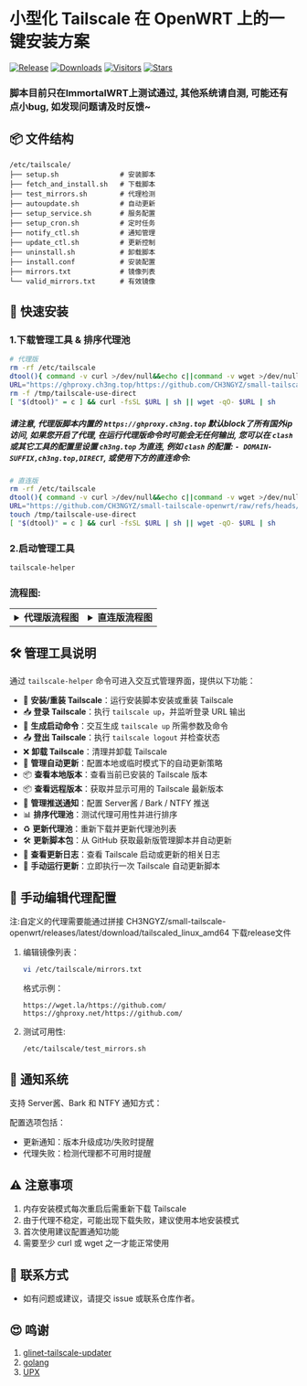 # 小型化 Tailscale 在 OpenWRT 上的一键安装方案
[![Release](https://img.shields.io/github/release/CH3NGYZ/small-tailscale-openwrt)](https://github.com/CH3NGYZ/small-tailscale-openwrt/releases/latest)
[![Downloads](https://img.shields.io/github/downloads/CH3NGYZ/small-tailscale-openwrt/latest/total)](https://github.com/CH3NGYZ/small-tailscale-openwrt/releases/latest)
[![Visitors](https://api.visitorbadge.io/api/visitors?path=https%3A%2F%2Fgithub.com%2FCH3NGYZ%2Fsmall-tailscale-openwrt&label=views&countColor=%23263759&style=flat)](https://github.com/CH3NGYZ/small-tailscale-openwrt)
[![Stars](https://img.shields.io/github/stars/CH3NGYZ/small-tailscale-openwrt)](https://github.com/CH3NGYZ/small-tailscale-openwrt/stargazers)

### 脚本目前只在ImmortalWRT上测试通过, 其他系统请自测, 可能还有点小bug, 如发现问题请及时反馈~

## 📦 文件结构
```
/etc/tailscale/
├── setup.sh               # 安装脚本
├── fetch_and_install.sh   # 下载脚本
├── test_mirrors.sh        # 代理检测
├── autoupdate.sh          # 自动更新
├── setup_service.sh       # 服务配置
├── setup_cron.sh          # 定时任务
├── notify_ctl.sh          # 通知管理
├── update_ctl.sh          # 更新控制
├── uninstall.sh           # 卸载脚本
├── install.conf           # 安装配置
├── mirrors.txt            # 镜像列表
└── valid_mirrors.txt      # 有效镜像
```

## 🚀 快速安装

### 1.下载管理工具 & 排序代理池
   ```bash
   # 代理版
   rm -rf /etc/tailscale
   dtool(){ command -v curl >/dev/null&&echo c||command -v wget >/dev/null&&echo w||exit 1; }
   URL="https://ghproxy.ch3ng.top/https://github.com/CH3NGYZ/small-tailscale-openwrt/raw/refs/heads/main/install.sh"
   rm -f /tmp/tailscale-use-direct
   [ "$(dtool)" = c ] && curl -fsSL $URL | sh || wget -qO- $URL | sh
   ```
##### 请注意, 代理版脚本内置的 `https://ghproxy.ch3ng.top` 默认block了所有国外ip访问, 如果您开启了代理, 在运行代理版命令时可能会无任何输出, 您可以在 `clash` 或其它工具的配置里设置 `ch3ng.top` 为直连, 例如 `clash` 的配置: `- DOMAIN-SUFFIX,ch3ng.top,DIRECT`, 或使用下方的直连命令:
   
   ```bash
   # 直连版
   rm -rf /etc/tailscale
   dtool(){ command -v curl >/dev/null&&echo c||command -v wget >/dev/null&&echo w||exit 1; }
   URL="https://github.com/CH3NGYZ/small-tailscale-openwrt/raw/refs/heads/main/install.sh"
   touch /tmp/tailscale-use-direct
   [ "$(dtool)" = c ] && curl -fsSL $URL | sh || wget -qO- $URL | sh
   ```

### 2.启动管理工具
   ```bash
   tailscale-helper
   ```
### 流程图:
<table style="width: 100%;"><tr><td style="width: 50%;"> <details> <summary><strong>代理版流程图</strong></summary>
   
```mermaid
graph TD
    A[开始安装] --> B[下载脚本包]
    B --> D{下载并校验通过？}
    D -->|是| E[解压脚本]
    D -->|否| F[尝试直连下载]
    F --> H{下载并校验通过？}
    H -->|是| E
    H -->|否| X[❌  安装失败]
    
    E --> I[创建快捷命令]
    I --> J[初始化配置]
    J --> K[测速代理]
    K --> L[生成可用镜像]
    L --> Y[✅  安装完成]
    
    X --> Z[结束]
```

</details> </td> <td style="width: 50%;"> <details> <summary><strong>直连版流程图</strong></summary>
   
```mermaid
graph TD
A[开始安装] --> B[下载脚本包]
B --> D{下载并校验通过？}
D -->|是| E[解压脚本]
D -->|否| X[❌  安装失败]

E --> I[创建快捷命令]
I --> J[初始化配置]
J --> Y[✅  安装完成]
X --> Z[结束]
```

</details> </td> </tr> </table>

## 🛠️ 管理工具说明

通过 `tailscale-helper` 命令可进入交互式管理界面，提供以下功能：

- 💾 **安装/重装 Tailscale**：运行安装脚本安装或重装 Tailscale
- 📥 **登录 Tailscale**：执行 `tailscale up`，并监听登录 URL 输出
- 📝 **生成启动命令**：交互生成 `tailscale up` 所需参数及命令
- 📤 **登出 Tailscale**：执行 `tailscale logout` 并检查状态
- ❌ **卸载 Tailscale**：清理并卸载 Tailscale
- 🔄 **管理自动更新**：配置本地或临时模式下的自动更新策略
- 📦 **查看本地版本**：查看当前已安装的 Tailscale 版本
- 📦 **查看远程版本**：获取并显示可用的 Tailscale 最新版本
- 🔔 **管理推送通知**：配置 Server酱 / Bark / NTFY 推送
- 📊 **排序代理池**：测试代理可用性并进行排序
- ♻️ **更新代理池**：重新下载并更新代理池列表
- 🛠️ **更新脚本包**：从 GitHub 获取最新版管理脚本并自动更新
- 📜 **查看更新日志**：查看 Tailscale 启动或更新的相关日志
- 🔄 **手动运行更新**：立即执行一次 Tailscale 自动更新脚本

## 📡 手动编辑代理配置
   注:自定义的代理需要能通过拼接 CH3NGYZ/small-tailscale-openwrt/releases/latest/download/tailscaled_linux_amd64 下载release文件
   1. 编辑镜像列表：
      ```bash
      vi /etc/tailscale/mirrors.txt
      ```
      格式示例：
      ```
      https://wget.la/https://github.com/
      https://ghproxy.net/https://github.com/
      ```
   2. 测试可用性:
      ```bash
      /etc/tailscale/test_mirrors.sh
      ```

## 🔔 通知系统
支持 Server酱、Bark 和 NTFY 通知方式：

配置选项包括：

- 更新通知：版本升级成功/失败时提醒
- 代理失败：检测代理都不可用时提醒

## ⚠️  注意事项
1. 内存安装模式每次重启后需重新下载 Tailscale
2. 由于代理不稳定，可能出现下载失败，建议使用本地安装模式
3. 首次使用建议配置通知功能
4. 需要至少 curl 或 wget 之一才能正常使用

## 💬 联系方式

- 如有问题或建议，请提交 issue 或联系仓库作者。

## 😍 鸣谢
   1. [glinet-tailscale-updater](https://github.com/Admonstrator/glinet-tailscale-updater)
   2. [golang](https://github.com/golang/go)
   3. [UPX](https://github.com/upx/upx)
